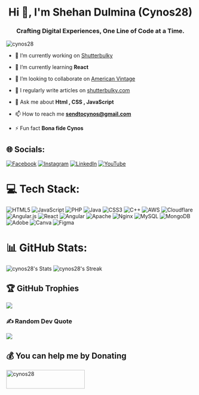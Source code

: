 <h1 align="center">Hi 👋, I'm Shehan Dulmina (Cynos28)</h1>

<h3 align="center">Crafting Digital Experiences, One Line of Code at a Time.</h3>

<p align="left"> <img src="https://komarev.com/ghpvc/?username=cynos28&label=Profile%20views&color=0e75b6&style=flat" alt="cynos28" /> </p>


- 🔭 I’m currently working on [Shutterbulky](shutterbulky.com)

- 🌱 I’m currently learning **React**

- 👯 I’m looking to collaborate on [American Vintage](myamericanvintage.com)

- 📝 I regularly write articles on [shutterbulky.com](shutterbulky.com)

- 💬 Ask me about **Html , CSS , JavaScript**

- 📫 How to reach me **sendtocynos@gmail.com**

- ⚡ Fun fact **Bona fide Cynos**


## 🌐 Socials:
[![Facebook](https://img.shields.io/badge/Facebook-%231877F2.svg?logo=Facebook&logoColor=white)](https://facebook.com/diagon.alley.501) [![Instagram](https://img.shields.io/badge/Instagram-%23E4405F.svg?logo=Instagram&logoColor=white)](https://instagram.com/shehan_dulmina_) [![LinkedIn](https://img.shields.io/badge/LinkedIn-%230077B5.svg?logo=linkedin&logoColor=white)](https://linkedin.com/in/shehandulmina) [![YouTube](https://img.shields.io/badge/YouTube-%23FF0000.svg?logo=YouTube&logoColor=white)](https://youtube.com/@coverdrive28) 


# 💻 Tech Stack:
![HTML5](https://img.shields.io/badge/html5-%23E34F26.svg?style=flat&logo=html5&logoColor=white) ![JavaScript](https://img.shields.io/badge/javascript-%23323330.svg?style=flat&logo=javascript&logoColor=%23F7DF1E) ![PHP](https://img.shields.io/badge/php-%23777BB4.svg?style=flat&logo=php&logoColor=white) ![Java](https://img.shields.io/badge/java-%23ED8B00.svg?style=flat&logo=openjdk&logoColor=white) ![CSS3](https://img.shields.io/badge/css3-%231572B6.svg?style=flat&logo=css3&logoColor=white) ![C++](https://img.shields.io/badge/c++-%2300599C.svg?style=flat&logo=c%2B%2B&logoColor=white) ![AWS](https://img.shields.io/badge/AWS-%23FF9900.svg?style=flat&logo=amazon-aws&logoColor=white) ![Cloudflare](https://img.shields.io/badge/Cloudflare-F38020?style=flat&logo=Cloudflare&logoColor=white) ![Angular.js](https://img.shields.io/badge/angular.js-%23E23237.svg?style=flat&logo=angularjs&logoColor=white) ![React](https://img.shields.io/badge/react-%2320232a.svg?style=flat&logo=react&logoColor=%2361DAFB) ![Angular](https://img.shields.io/badge/angular-%23DD0031.svg?style=flat&logo=angular&logoColor=white) ![Apache](https://img.shields.io/badge/apache-%23D42029.svg?style=flat&logo=apache&logoColor=white) ![Nginx](https://img.shields.io/badge/nginx-%23009639.svg?style=flat&logo=nginx&logoColor=white) ![MySQL](https://img.shields.io/badge/mysql-%2300000f.svg?style=flat&logo=mysql&logoColor=white) ![MongoDB](https://img.shields.io/badge/MongoDB-%234ea94b.svg?style=flat&logo=mongodb&logoColor=white) ![Adobe](https://img.shields.io/badge/adobe-%23FF0000.svg?style=flat&logo=adobe&logoColor=white) ![Canva](https://img.shields.io/badge/Canva-%2300C4CC.svg?style=flat&logo=Canva&logoColor=white) ![Figma](https://img.shields.io/badge/figma-%23F24E1E.svg?style=flat&logo=figma&logoColor=white)

# 📊 GitHub Stats:

![cynos28's Stats](https://github-readme-stats.vercel.app/api?username=cynos28&theme=vue-dark&show_icons=true&hide_border=true&count_private=true)
![cynos28's Streak](https://github-readme-streak-stats.herokuapp.com/?user=cynos28&theme=vue-dark&hide_border=true)



## 🏆 GitHub Trophies
![](https://github-profile-trophy.vercel.app/?username=cynos28&theme=radical&no-frame=false&no-bg=true&margin-w=4)

### ✍️ Random Dev Quote
![](https://quotes-github-readme.vercel.app/api?type=horizontal&theme=radical)


## 💰 You can help me by Donating
<p><a href="https://www.buymeacoffee.com/cynos28"> <img align="left" src="https://cdn.buymeacoffee.com/buttons/v2/default-yellow.png" height="50" width="210" alt="cynos28" /></a></p><br><br>
